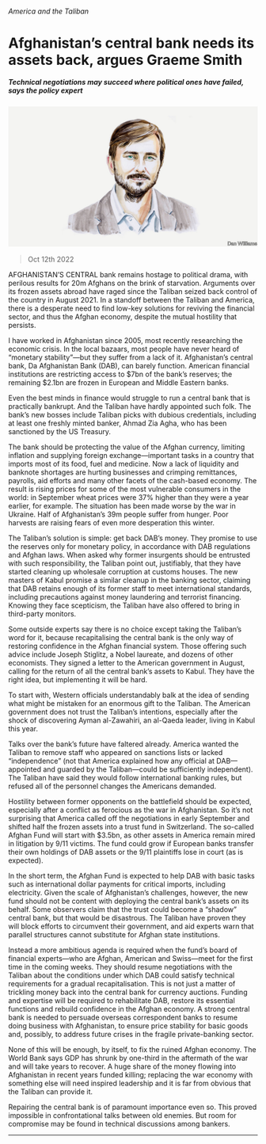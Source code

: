 ###### America and the Taliban

# Afghanistan’s central bank needs its assets back, argues Graeme Smith 

##### Technical negotiations may succeed where political ones have failed, says the policy expert 

![image](images/20221008_BID004.jpg) 

> Oct 12th 2022 

AFGHANISTAN’S CENTRAL bank remains hostage to political drama, with perilous results for 20m Afghans on the brink of starvation. Arguments over its frozen assets abroad have raged since the Taliban seized back control of the country in August 2021. In a standoff between the Taliban and America, there is a desperate need to find low-key solutions for reviving the financial sector, and thus the Afghan economy, despite the mutual hostility that persists.

I have worked in Afghanistan since 2005, most recently researching the economic crisis. In the local bazaars, most people have never heard of “monetary stability”—but they suffer from a lack of it. Afghanistan’s central bank, Da Afghanistan Bank (DAB), can barely function. American financial institutions are restricting access to $7bn of the bank’s reserves; the remaining $2.1bn are frozen in European and Middle Eastern banks.

Even the best minds in finance would struggle to run a central bank that is practically bankrupt. And the Taliban have hardly appointed such folk. The bank’s new bosses include Taliban picks with dubious credentials, including at least one freshly minted banker, Ahmad Zia Agha, who has been sanctioned by the US Treasury.

The bank should be protecting the value of the Afghan currency, limiting inflation and supplying foreign exchange—important tasks in a country that imports most of its food, fuel and medicine. Now a lack of liquidity and banknote shortages are hurting businesses and crimping remittances, payrolls, aid efforts and many other facets of the cash-based economy. The result is rising prices for some of the most vulnerable consumers in the world: in September wheat prices were 37% higher than they were a year earlier, for example. The situation has been made worse by the war in Ukraine. Half of Afghanistan’s 39m people suffer from hunger. Poor harvests are raising fears of even more desperation this winter.

The Taliban’s solution is simple: get back DAB’s money. They promise to use the reserves only for monetary policy, in accordance with DAB regulations and Afghan laws. When asked why former insurgents should be entrusted with such responsibility, the Taliban point out, justifiably, that they have started cleaning up wholesale corruption at customs houses. The new masters of Kabul promise a similar cleanup in the banking sector, claiming that DAB retains enough of its former staff to meet international standards, including precautions against money laundering and terrorist financing. Knowing they face scepticism, the Taliban have also offered to bring in third-party monitors.

Some outside experts say there is no choice except taking the Taliban’s word for it, because recapitalising the central bank is the only way of restoring confidence in the Afghan financial system. Those offering such advice include Joseph Stiglitz, a Nobel laureate, and dozens of other economists. They signed a letter to the American government in August, calling for the return of all the central bank’s assets to Kabul. They have the right idea, but implementing it will be hard.

To start with, Western officials understandably balk at the idea of sending what might be mistaken for an enormous gift to the Taliban. The American government does not trust the Taliban’s intentions, especially after the shock of discovering Ayman al-Zawahiri, an al-Qaeda leader, living in Kabul this year.

Talks over the bank’s future have faltered already. America wanted the Taliban to remove staff who appeared on sanctions lists or lacked “independence” (not that America explained how any official at DAB—appointed and guarded by the Taliban—could be sufficiently independent). The Taliban have said they would follow international banking rules, but refused all of the personnel changes the Americans demanded.

Hostility between former opponents on the battlefield should be expected, especially after a conflict as ferocious as the war in Afghanistan. So it’s not surprising that America called off the negotiations in early September and shifted half the frozen assets into a trust fund in Switzerland. The so-called Afghan Fund will start with $3.5bn, as other assets in America remain mired in litigation by 9/11 victims. The fund could grow if European banks transfer their own holdings of DAB assets or the 9/11 plaintiffs lose in court (as is expected).

In the short term, the Afghan Fund is expected to help DAB with basic tasks such as international dollar payments for critical imports, including electricity. Given the scale of Afghanistan’s challenges, however, the new fund should not be content with deploying the central bank’s assets on its behalf. Some observers claim that the trust could become a “shadow” central bank, but that would be disastrous. The Taliban have proven they will block efforts to circumvent their government, and aid experts warn that parallel structures cannot substitute for Afghan state institutions.

Instead a more ambitious agenda is required when the fund’s board of financial experts—who are Afghan, American and Swiss—meet for the first time in the coming weeks. They should resume negotiations with the Taliban about the conditions under which DAB could satisfy technical requirements for a gradual recapitalisation. This is not just a matter of trickling money back into the central bank for currency auctions. Funding and expertise will be required to rehabilitate DAB, restore its essential functions and rebuild confidence in the Afghan economy. A strong central bank is needed to persuade overseas correspondent banks to resume doing business with Afghanistan, to ensure price stability for basic goods and, possibly, to address future crises in the fragile private-banking sector.

None of this will be enough, by itself, to fix the ruined Afghan economy. The World Bank says GDP has shrunk by one-third in the aftermath of the war and will take years to recover. A huge share of the money flowing into Afghanistan in recent years funded killing; replacing the war economy with something else will need inspired leadership and it is far from obvious that the Taliban can provide it. 

Repairing the central bank is of paramount importance even so. This proved impossible in confrontational talks between old enemies. But room for compromise may be found in technical discussions among bankers. 

_______________


